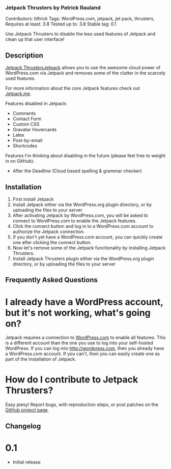 ### Jetpack Thrusters by Patrick Rauland ###
Contributors: bftrick
Tags: WordPress.com, jetpack, jet pack, thrusters,
Requires at least: 3.8
Tested up to: 3.8
Stable tag: 0.1

Use Jetpack Thrusters to disable the less used features of Jetpack and clean up that user interface!

## Description ##

[Jetpack Thrusters](https://github.com/BFTrick/jetpack-thrusters)[Jetpack](http://jetpack.me/) allows you to use the awesome cloud power of WordPress.com via Jetpack and removes some of the clutter in the scarcely used features.

For more information about the core Jetpack features check out [Jetpack.me](http://jetpack.me/).

Features disabled in Jetpack:

* Comments
* Contact Form
* Custom CSS
* Gravatar Hovercards
* Latex
* Post-by-email
* Shortcodes

Features I'm thinking about disabling in the future (please feel free to weight in on GitHub): 

* After the Deadline (Cloud based spelling & grammar checker)

## Installation ##

1. First install Jetpack
2. Install Jetpack either via the WordPress.org plugin directory, or by uploading the files to your server
3. After activating Jetpack by WordPress.com, you will be asked to connect to WordPress.com to enable the Jetpack features.
4. Click the connect button and log in to a WordPress.com account to authorize the Jetpack connection.
5. If you don't yet have a WordPress.com account, you can quickly create one after clicking the connect button.
6. Now let's remove some of the Jetpack functionality by installing Jetpack Thrusters.
7. Install Jetpack Thrusters plugin either via the WordPress.org plugin directory, or by uploading the files to your server

## Frequently Asked Questions ##

# I already have a WordPress account, but it's not working, what's going on? #

Jetpack requires a connection to [WordPress.com](http://wordpress.com/) to enable all features. This is a different account than the one you use to log into your self-hosted WordPress. If you can log into http://wordpress.com, then you already have a WordPress.com account. If you can't, then you can easily create one as part of the installation of Jetpack.

# How do I contribute to Jetpack Thrusters? #

Easy piesy! Report bugs, with reproduction steps, or post patches on the [GitHub project page](https://github.com/BFTrick/jetpack-thrusters).


## Changelog ##

# 0.1 #
* Initial release
